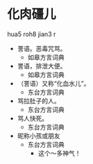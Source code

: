 # 化肉礓儿
hua5 roh8 jian3 r
+ 詈语。恶毒咒骂。
  * 如皋方言词典
+ 詈语，排泄大便。
  * 如皋方言词典
+ （詈语）又称“化血水儿”。
  * 东台方言词典
+ 骂拉肚子的人。
  * 东台方言词典
+ 骂人快死。
  * 东台方言词典
+ 昵称小孩或朋友
  * 东台方言词典
    - 这个～多神气！
